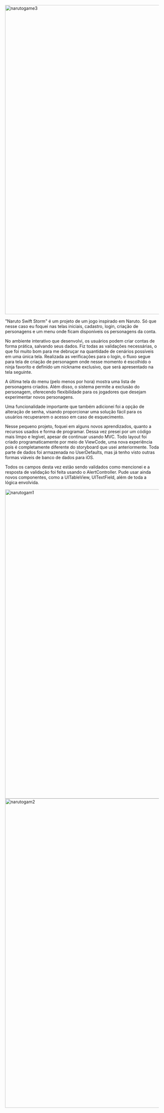 <img width="1014" alt="narutogame3" src="https://github.com/renatohissa/narutogame/assets/114428972/4c587469-2f71-4416-82dc-25e6424332d4">

"Naruto Swift Storm" é um projeto de um jogo inspirado em Naruto. Só que nesse caso eu foquei nas telas iniciais, cadastro, login, criação de personagens e um menu onde ficam disponíveis os personagens da conta.

No ambiente interativo que desenvolvi, os usuários podem criar contas de forma prática, salvando seus dados. Fiz todas as validações necessárias, o que foi muito bom para me debruçar na quantidade de cenários possíveis em uma única tela. Realizada as verificações para o login, o fluxo segue para tela de criação de personagem onde nesse momento é escolhido o ninja favorito e definido um nickname exclusivo, que será apresentado na tela seguinte.

A última tela do menu (pelo menos por hora) mostra uma lista de personagens criados. Além disso, o sistema permite a exclusão do personagem, oferecendo flexibilidade para os jogadores que desejam experimentar novos personagens.

Uma funcionalidade importante que também adicionei foi a opção de alteração de senha, visando proporcionar uma solução fácil para os usuários recuperarem o acesso em caso de esquecimento.

Nesse pequeno projeto, foquei em alguns novos aprendizados, quanto a recursos usados e forma de programar. Dessa vez presei por um código mais limpo e legível, apesar de continuar usando MVC. Todo layout foi criado programaticamente por meio de ViewCode, uma nova experiência pois é completamente diferente do storyboard que usei anteriormente. Toda parte de dados foi armazenada no UserDefaults, mas já tenho visto outras formas viáveis de banco de dados para iOS.

Todos os campos desta vez estão sendo validados como mencionei e a resposta de validação foi feita usando o AlertController. Pude usar ainda novos componentes, como a UITableView, UITextField, além de toda a lógica envolvida.

<img width="1014" alt="narutogam1" src="https://github.com/renatohissa/narutogame/assets/114428972/7062fd1b-b42d-40e9-acdd-f5c02e6bd295">
<img width="1014" alt="narutogam2" src="https://github.com/renatohissa/narutogame/assets/114428972/20dc75c3-9e17-4dd1-b05e-25b9b4a32fb7">
